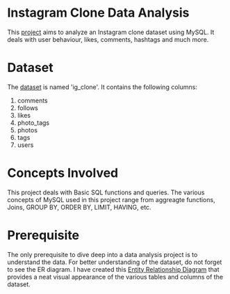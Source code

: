# Instagram Clone Data Analysis
 This [project](<IG Clone Project.sql>) aims to analyze an Instagram clone dataset using MySQL. It deals with user behaviour, likes, comments, hashtags and much more. 

# Dataset
 The [dataset](ig_clone_data.sql) is named 'ig_clone'. It contains the following columns:
 1. comments
 2. follows
 3. likes
 4. photo_tags
 5. photos
 6. tags
 7. users

# Concepts Involved
This project deals with Basic SQL functions and queries. The various concepts of MySQL used in this project range from aggreagte functions, Joins, GROUP BY, ORDER BY, LIMIT, HAVING, etc.

# Prerequisite
The only prerequisite to dive deep into a data analysis project is to understand the data. For better understanding of the dataset, do not forget to see the ER diagram. I have created this [Entity Relationship Diagram](<ig_clone ER Diagram.mwb>) that provides a neat visual appearance of the various tables and columns of the dataset.